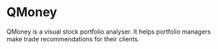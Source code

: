 # QMoney
QMoney is a visual stock portfolio analyser. It helps portfolio managers make trade recommendations for their clients.
